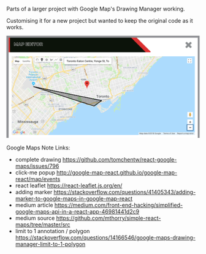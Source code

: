 Parts of a larger project with Google Map's Drawing Manager working.

Customising it for a new project but wanted to keep the original code as it works.

![screenshot](https://github.com/johnantoni/react-google-maps-with-drawing-manager/blob/master/screen-shot.png)

Google Maps Note Links:

* complete drawing https://github.com/tomchentw/react-google-maps/issues/796
* click-me popup http://google-map-react.github.io/google-map-react/map/events
* react leaflet https://react-leaflet.js.org/en/
* adding marker https://stackoverflow.com/questions/41405343/adding-marker-to-google-maps-in-google-map-react
* medium article https://medium.com/front-end-hacking/simplified-google-maps-api-in-a-react-app-46981441d2c9
* medium source https://github.com/mthorry/simple-react-maps/tree/master/src
* limit to 1 annotation / polygon https://stackoverflow.com/questions/14166546/google-maps-drawing-manager-limit-to-1-polygon
